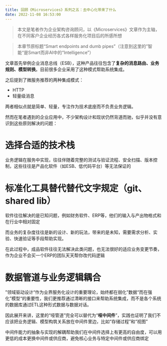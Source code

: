 ```yaml
---
title: 回顾《Microservices》系列之五：去中心化带来了什么
date: 2022-11-08 16:53:00
---
```


> 本文是笔者作为企业架构咨询顾问，以《Microservices》文章作为主轴，在不同客户企业经历各式各样服务化项目后的所感所想

> 本章节原标题“Smart endpoints and dumb pipes”（注意到这里的”智能“是Smart而非AI中的“Intelligence”）

文章首先举例企业消息总线（ESB），这种产品往往包含了**复杂的消息路由、业务规则、模型转换**。目前很多企业采用了这种模式帮助系统集成。

之后提到了微服务推荐的两种集成模式：

-   HTTP
-   轻量级消息

两者相似点就是简单、轻量，专注作为技术底座而不负责业务逻辑。

然而在笔者遇到的企业应用中，不少架构设计和现状仍然背道而驰，似乎并没有意识到这些原则解决的问题：

# 选择合适的技术栈

业务逻辑在服务中实现，往往伴随着完整的测试与验证流程、安全扫描、版本控制，这些往往是产品化软件（如ESB、低代码平台）等无法保证的

# 标准化工具替代替代文字规定（git、shared lib）

软件往往解决的是已知问题，例如财务软件、ERP等，他们的输入与产出物格式和在行业中相对固定

而业务的复杂度往往是新的设计、新的玩法，带来的是未知，需要需求分析、实验、快速验证等手段帮助实现。

在此过程中，成品软件往往无法解决此类问题，也无法很好的适应业务变更节奏，作为企业不会买一个ERP的团队天天帮你改代码逻辑

# 数据管道与业务逻辑耦合

”领域驱动设计“作为业界服务化设计的重要理论，始终都在弱化”数据“而在强化”模型“的重要性，我们更推荐通过清晰的接口来帮助系统集成，而不是各个系统的数据库通过ETL这种形式数据与数据对话。

因此展开来讲，这里的“哑管道”完全可以替代为“**哑中间件**”，实践也证明了我们不应该把业务逻辑、模型构筑关系放在中间件里边，比如“存储过程”和“视图”

中间件能力的抽象与实现的解耦帮助我们在中间件选择上有更高的自由度，可以用更低的成本更换中间件或供应商，避免核心业务与特定中间件或供应商绑定
